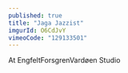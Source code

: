 ```yaml
---
published: true
title: "Jaga Jazzist"
imgurId: O6CdJvY
vimeoCode: "129133501"
---
```



At EngfeltForsgrenVardøen Studio